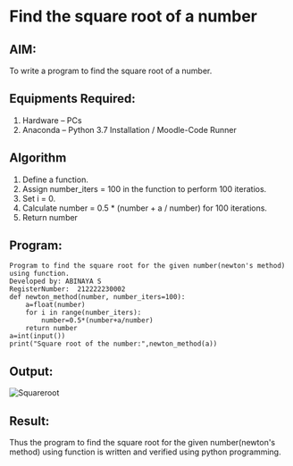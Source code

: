 # Find the square root of a number

## AIM:
To write a program to find the square root of a number.

## Equipments Required:
1. Hardware – PCs
2. Anaconda – Python 3.7 Installation / Moodle-Code Runner

## Algorithm
1. Define a function.
2. Assign number_iters = 100 in the function to perform 100 iteratios.
3. Set i = 0.
4. Calculate  number = 0.5 * (number + a / number) for 100 iterations.
5. Return number

## Program:
```
Program to find the square root for the given number(newton's method) using function.
Developed by: ABINAYA S
RegisterNumber:  212222230002
def newton_method(number, number_iters=100):
    a=float(number)
    for i in range(number_iters):
        number=0.5*(number+a/number)
    return number
a=int(input())
print("Square root of the number:",newton_method(a))
```

## Output:
![Squareroot](https://github.com/abinayasangeetha/Square-root-of-a-number/assets/119393675/a7b9a151-c9ab-4275-8474-b453170a189b)


## Result:
Thus the program to find the square root for the given number(newton's method) using function is written and verified using python programming.
